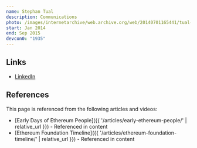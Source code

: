 ```yaml
---
name: Stephan Tual
description: Communications
photo: /images/internetarchive/web.archive.org/web/20140701165441/tual-stephan.jpg
start: Jan 2014
end: Sep 2015
devcon0: "1935"
---
```


## Links
- [LinkedIn](https://www.linkedin.com/in/stephantual/)

## References

This page is referenced from the following articles and videos:

- [Early Days of Ethereum People]({{ '/articles/early-ethereum-people/' | relative_url }}) - Referenced in content
- [Ethereum Foundation Timeline]({{ '/articles/ethereum-foundation-timeline/' | relative_url }}) - Referenced in content
